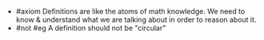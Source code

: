 - #axiom Definitions are like the atoms of math knowledge. We need to know & understand what we are talking about in order to reason about it.
- #not #eg A definition should not be "circular"